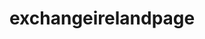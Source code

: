 # exchangeirelandpage

  <!-- "supporters_recent": [
    { "name": "Zé S.", "amount_brl": 100 },
    { "name": "Zé Carlos", "amount_brl": 50 }
  ],
  "updates": [
    {
      "date": "2025-09-12",
      "title_pt": "🎉 Vaquinha lançada!",
      "body_pt": "Hoje oficializei o lançamento da campanha!",
      "title_en": "🎉 Fundraising launched!",
      "body_en": "Today I officially launched the campaign!"
    },
    {
      "date": "2025-10-15",
      "title_pt": "📋 Documentação em andamento",
      "body_pt": "Organizando a papelada do visto.",
      "title_en": "📋 Documentation in progress",
      "body_en": "Organizing visa paperwork."
    }
  ] -->
